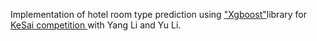 Implementation of hotel room type prediction using <a href="http://xgboost.readthedocs.io/en/latest/">"Xgboost"</a>library for <a href="https://www.kesci.com/apps/home/competition/58dba69775722d38fa2dfcf6">KeSai competition </a> with  Yang Li and Yu Li. 